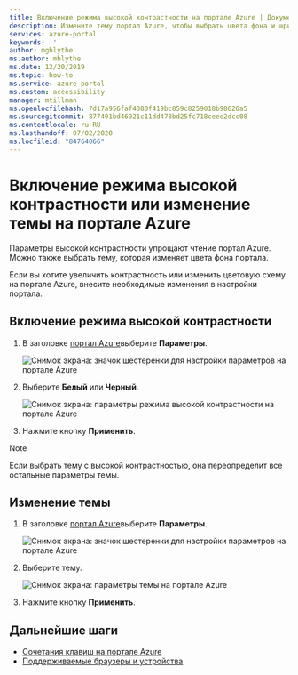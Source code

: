 ```yaml
---
title: Включение режима высокой контрастности на портале Azure | Документация Майкрософт
description: Измените тему портал Azure, чтобы выбрать цвета фона и шрифта. Включите режим высокой контрастности, чтобы сделать портал Azure быстрее и проще в чтении.
services: azure-portal
keywords: ''
author: mgblythe
ms.author: mblythe
ms.date: 12/20/2019
ms.topic: how-to
ms.service: azure-portal
ms.custom: accessibility
manager: mtillman
ms.openlocfilehash: 7d17a956faf4080f419bc859c8259018b98626a5
ms.sourcegitcommit: 877491bd46921c11dd478bd25fc718ceee2dcc08
ms.contentlocale: ru-RU
ms.lasthandoff: 07/02/2020
ms.locfileid: "84764066"
---
```

# <a name="turn-on-high-contrast-or-change-the-theme-in-the-azure-portal"></a>Включение режима высокой контрастности или изменение темы на портале Azure

Параметры высокой контрастности упрощают чтение портал Azure. Можно также выбрать тему, которая изменяет цвета фона портала.

Если вы хотите увеличить контрастность или изменить цветовую схему на портале Azure, внесите необходимые изменения в настройки портала.

## <a name="turn-on-high-contrast"></a>Включение режима высокой контрастности

1. В заголовке [портал Azure](https://portal.azure.com)выберите **Параметры**.

    ![Снимок экрана: значок шестеренки для настройки параметров на портале Azure](./media/azure-portal-change-theme-high-contrast/azure-portal-settings-icon.png)
1. Выберите **Белый** или **Черный**.

    ![Снимок экрана: параметры режима высокой контрастности на портале Azure](./media/azure-portal-change-theme-high-contrast/azure-portal-highcontrast-options.png)
1. Нажмите кнопку **Применить**.

> [!NOTE]
> Если выбрать тему с высокой контрастностью, она переопределит все остальные параметры темы.
>
>

## <a name="change-theme"></a>Изменение темы

1. В заголовке [портал Azure](https://portal.azure.com)выберите **Параметры**.

    ![Снимок экрана: значок шестеренки для настройки параметров на портале Azure](./media/azure-portal-change-theme-high-contrast/azure-portal-settings-icon.png)

1. Выберите тему.

    ![Снимок экрана: параметры темы на портале Azure](./media/azure-portal-change-theme-high-contrast/azure-portal-theme-options.png)

1. Нажмите кнопку **Применить**.

## <a name="next-steps"></a>Дальнейшие шаги

- [Сочетания клавиш на портале Azure](azure-portal-keyboard-shortcuts.md)
- [Поддерживаемые браузеры и устройства](../azure-preview-portal-supported-browsers-devices.md)
